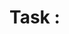 # Task <ID>: <Title>
## Context
## Goal
## Constraints
- Contract freeze (OpenAPI 1.0.1)
- RLS, Auth, ETag rules
## Acceptance Criteria
- Bullet, testable, with cURLs
## Risks/Blockers